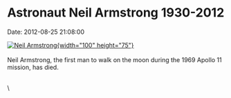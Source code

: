 Astronaut Neil Armstrong 1930-2012
==================================

Date: 2012-08-25 21:08:00

[![Neil
Armstrong](http://www.jpl.nasa.gov/images/astronauts/armstrong20120825-th.jpg){width="100"
height="75"}](http://www.jpl.nasa.gov/news/news.cfm?release=2012-259&rn=news.xml&rst=3489)\
\
Neil Armstrong, the first man to walk on the moon during the 1969 Apollo
11 mission, has died.

\
\
